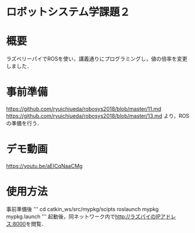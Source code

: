 # ロボットシステム学課題２
# 概要
ラズベリーパイでROSを使い，講義通りにプログラミングし，値の倍率を変更しました．
# 事前準備
<https://github.com/ryuichiueda/robosys2018/blob/master/11.md>
<https://github.com/ryuichiueda/robosys2018/blob/master/13.md>
より，ROSの準備を行う．
# デモ動画
<https://youtu.be/aElCqNaaCMg>
# 使用方法
事前準備後
'''
cd catkin_ws/src/mypkg/scipts
roslaunch mypkg mypkg.launch
'''
起動後，同ネットワーク内で<http://ラズパイのIPアドレス:8000>を閲覧．
